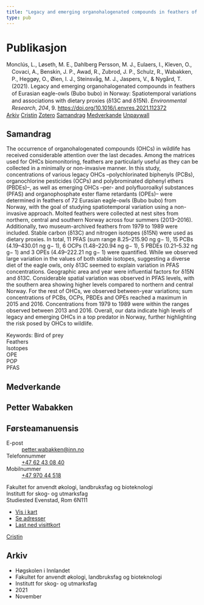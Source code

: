 ```yaml
---
title: "Legacy and emerging organohalogenated compounds in feathers of Eurasian eagle-owls (Bubo bubo) in Norway: Spatiotemporal variations and associations with dietary proxies (δ13C and δ15N)"
type: pub
---
```

<h1>Publikasjon</h1>
<article id="csl-bib-container-5MVY6WZK" class="csl-bib-container">
  <div class="csl-bib-body" style="line-height: 1.35; padding-left: 1em; text-indent:-1em;">
  <div class="csl-entry">Moncl&#xFA;s, L., L&#xF8;seth, M. E., Dahlberg Persson, M. J., Eulaers, I., Kleven, O., Covaci, A., Benskin, J. P., Awad, R., Zubrod, J. P., Schulz, R., Wabakken, P., Hegg&#xF8;y, O., &#xD8;ien, I. J., Steinsv&#xE5;g, M. J., Jaspers, V., &amp; Nyg&#xE5;rd, T. (2021). Legacy and emerging organohalogenated compounds in feathers of Eurasian eagle-owls (Bubo bubo) in Norway: Spatiotemporal variations and associations with dietary proxies (&#x3B4;13C and &#x3B4;15N). <i>Environmental Research</i>, <i>204</i>, 9. <a href="https://doi.org/10.1016/j.envres.2021.112372">https://doi.org/10.1016/j.envres.2021.112372</a></div>
</div>
  <div class="csl-bib-buttons">
    <a href="#taxonomy-article-5MVY6WZK" class="csl-bib-button">Arkiv</a>
    <a href="https://app.cristin.no/results/show.jsf?id=1957353" alt="Cristin URL" class="csl-bib-button">Cristin</a>
    <a href="http://zotero.org/groups/5022929/items/5MVY6WZK" alt="Zotero URL" class="csl-bib-button">Zotero</a>
    <a href="#abstract-article-5MVY6WZK" class="csl-bib-button">Samandrag</a>
    <a href="#contributors-article-5MVY6WZK" class="csl-bib-button">Medverkande</a>
    <a href="https://doi.org/10.1016/j.envres.2021.112372" class="csl-bib-button">Unpaywall</a>
  </div>
  <div id="csl-bib-meta-container-5MVY6WZK"></div>
</article>
<div id="csl-bib-meta-5MVY6WZK" class="csl-bib-meta">
  <article id="abstract-article-5MVY6WZK" class="abstract-article">
    <h1>Samandrag</h1>
    The occurrence of organohalogenated compounds (OHCs) in wildlife has received considerable attention over the  
last decades. Among the matrices used for OHCs biomonitoring, feathers are particularly useful as they can be  
collected in a minimally or non-invasive manner. In this study, concentrations of various legacy OHCs  
–polychlorinated biphenyls (PCBs), organochlorine pesticides (OCPs) and polybrominated diphenyl ethers  
(PBDEs)–, as well as emerging OHCs –per- and polyfluoroalkyl substances (PFAS) and organophosphate ester  
flame retardants (OPEs)– were determined in feathers of 72 Eurasian eagle-owls (Bubo bubo) from Norway, with  
the goal of studying spatiotemporal variation using a non-invasive approach. Molted feathers were collected at  
nest sites from northern, central and southern Norway across four summers (2013–2016). Additionally, two  
museum-archived feathers from 1979 to 1989 were included. Stable carbon (δ13C) and nitrogen isotopes (δ15N)  
were used as dietary proxies. In total, 11 PFAS (sum range 8.25–215.90 ng g− 1), 15 PCBs (4.19–430.01 ng g− 1), 6  
OCPs (1.48–220.94 ng g− 1), 5 PBDEs (0.21–5.32 ng g− 1) and 3 OPEs (4.49–222.21 ng g− 1) were quantified.  
While we observed large variation in the values of both stable isotopes, suggesting a diverse diet of the eagle owls,  
only δ13C seemed to explain variation in PFAS concentrations. Geographic area and year were influential factors for  
δ15N and δ13C. Considerable spatial variation was observed in PFAS levels, with the southern  
area showing higher levels compared to northern and central Norway. For the rest of OHCs, we observed  
between-year variations; sum concentrations of PCBs, OCPs, PBDEs and OPEs reached a maximum in 2015 and  
2016. Concentrations from 1979 to 1989 were within the ranges observed between 2013 and 2016. Overall, our  
data indicate high levels of legacy and emerging OHCs in a top predator in Norway, further highlighting the risk  
posed by OHCs to wildlife. 
 
Keywords: 
Bird of prey  
Feathers  
Isotopes  
OPE  
POP  
PFAS
  </article>
  <article id="contributors-article-5MVY6WZK" class="contributors-article">
    <h1>Medverkande</h1>
    <div class="personas">
<div class="vrtx-hinn-person-card">
<div class="photo">
<i class="lar la-user-circle missing-person"></i>
</div>
<div class="info">
<hgroup><h1>Petter Wabakken</h1>
<h2>Førsteamanuensis</h2>
</hgroup><dl>
<dt>E-post</dt>
<dd>
<a href="mailto:petter.wabakken@inn.no">petter.wabakken@inn.no</a>
</dd>
<dt>Telefonnummer</dt>
<dd><a href="tel:+4762430840">
+47 62 43 08 40
</a></dd>
<dt>Mobilnummer</dt>
<dd><a href="tel:+4797044518">
+47 970 44 518
</a></dd>
</dl>
<p>
Fakultet for anvendt økologi, landbruksfag og bioteknologi<br>
Institutt for skog- og utmarksfag<br>
Studiested Evenstad,
Rom 6N111
</p>
<ul class="vrtx-hinn-links">
<li><a href="https://www.google.com/maps?q=61.42516,11.07813">Vis i kart</a></li>
<li><a href="https://www.inn.no/finn-en-ansatt/petter-wabakken.html#vrtx-hinn-addresses">Se adresser</a></li>
<li><a href="https://www.inn.no/finn-en-ansatt/petter-wabakken.html?vrtx=vcf">Last ned visittkort</a></li>
</ul>
</div>
</div>
<a href="https://app.cristin.no/persons/show.jsf?id=328337" alt="Cristin URL" class="personas-cristin">Cristin</a>
</div>
  </article>
  <article id="taxonomy-article-5MVY6WZK" class="taxonomy-article">
    <h1>Arkiv</h1>
    <ul>
      <li>Høgskolen i Innlandet</li>
      <li>Fakultet for anvendt økologi, landbruksfag og bioteknologi</li>
      <li>Institutt for skog- og utmarksfag</li>
      <li>2021</li>
      <li>November</li>
    </ul>
  </article>
</div>
